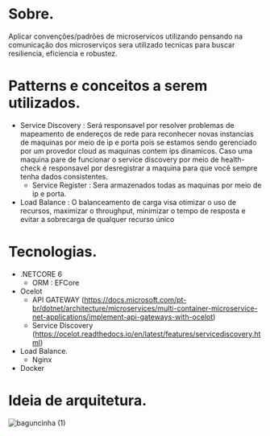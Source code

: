 # Sobre.
 Aplicar convenções/padrões de microservicos utilizando pensando na comunicação dos microserviços sera utilizado tecnicas para buscar
 resiliencia, eficiencia e robustez.

# Patterns e conceitos a serem utilizados.
 
 - Service Discovery : Será responsavel por resolver problemas de mapeamento de endereços de rede para
   reconhecer novas instancias de maquinas por meio de ip e porta pois se estamos sendo gerenciado por um provedor cloud as maquinas contem ips dinamicos.
   Caso uma maquina pare de funcionar o service discovery por meio de health-check é responsavel por desregistrar a maquina para que você sempre tenha dados consistentes.
    - Service Register : Sera armazenados todas as maquinas por meio de ip e porta.
 - Load Balance : O balanceamento de carga visa otimizar o uso de recursos, maximizar o throughput, minimizar o tempo de resposta e evitar a sobrecarga de qualquer recurso único

# Tecnologias.
  - .NETCORE 6
    - ORM : EFCore
  - Ocelot 
     - API GATEWAY (https://docs.microsoft.com/pt-br/dotnet/architecture/microservices/multi-container-microservice-net-applications/implement-api-gateways-with-ocelot)
     - Service Discovery (https://ocelot.readthedocs.io/en/latest/features/servicediscovery.html)
  - Load Balance.
    - Nginx
  - Docker
  
# Ideia de arquitetura.

![baguncinha (1)](https://user-images.githubusercontent.com/25963928/186300796-722245e8-250f-4cdc-8a04-0c89d8eec49c.png)
